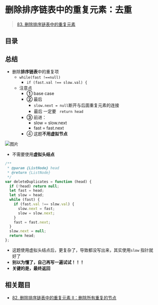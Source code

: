 
# 删除排序链表中的重复元素：去重



> [83. 删除排序链表中的重复元素](https://leetcode.cn/problems/remove-duplicates-from-sorted-list/)



## 目录
<!-- toc -->
 ## 总结 

- 删除**排序链表**中的重复项
	- `while(fast !==null)`
		- `if (fast.val !== slow.val) {`
	- 注意点
		- **①** base case
		- **②** 最后
			- `slow.next = null`断开与后面重复元素的连接
			- 最后 一定要 ` return head`
		- **③** 前进：
			- slow = slow.next
			- fast = fast.next 
		- ④ 这题**不用虚拟节点**

![图片](https://832-1310531898.cos.ap-beijing.myqcloud.com/999.%20Obsidian@832/files/删除排序链表中的重复元素.gif)

- 不需要使用**虚拟头结点**

```javascript
/**
 * @param {ListNode} head
 * @return {ListNode}
 */
var deleteDuplicates = function (head) {
  if (!head) return null;
  let fast = head;
  let slow = head;
  while (fast) {
    if (fast.val !== slow.val) {
      slow.next = fast;
      slow = slow.next;
    }
    fast = fast.next;
  }
  slow.next = null;
  return head;
};
```


- 这题使用虚拟头结点后，更复杂了，导致都没写出来，其实使用`slow` 指针就好了
- **别以为懂了，自己再写一遍试试！！！**
- **关键的是，最终返回**


## 相关题目

- [82. 删除排序链表中的重复元素 II：删除所有重复的节点](/post/wj8kEuHv.html)